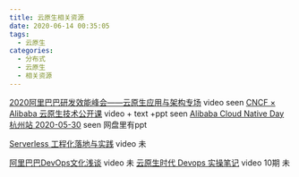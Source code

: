 ```yaml
---
title: 云原生相关资源
date: 2020-06-14 00:35:05
tags:
  - 云原生
categories:
  - 分布式
  - 云原生
  - 相关资源
---
```


<p></p>
<!-- more -->

[2020阿里巴巴研发效能峰会——云原生应用与架构专场](https://developer.aliyun.com/live/2730) video seen
[CNCF × Alibaba 云原生技术公开课](https://edu.aliyun.com/course/1651) video + text +ppt  seen
[Alibaba Cloud Native Day 杭州站 2020-05-30](https://yq.aliyun.com/live/2831) seen  网盘里有ppt


[Serverless 工程化落地与实践](https://yq.aliyun.com/articles/744370)  video 未 


[阿里巴巴DevOps文化浅谈](https://yq.aliyun.com/live/2499) video  未
[云原生时代 Devops 实操笔记](https://yq.aliyun.com/articles/744373) video  10期 未
